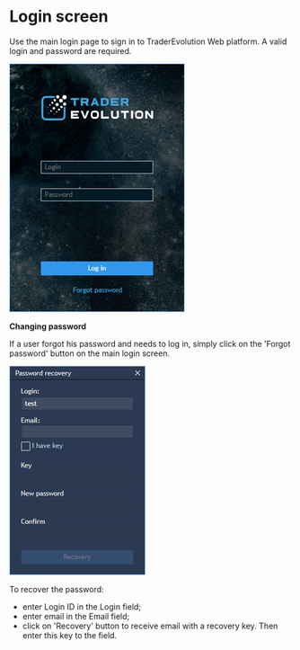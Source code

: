 # Login screen

Use the main login page to sign in to TraderEvolution Web platform. A valid login and password are required.

![](../../.gitbook/assets/image%20%2829%29.png)

**Changing password**

If a user forgot his password and needs to log in, simply click on the 'Forgot password' button on the main login screen.

![](../../.gitbook/assets/screenshot_1%20%288%29.png)

To recover the password:

* enter Login ID in the Login field;
* enter email in the Email field; 
* click on 'Recovery' button to receive email with a recovery key. Then enter this key to the field.

